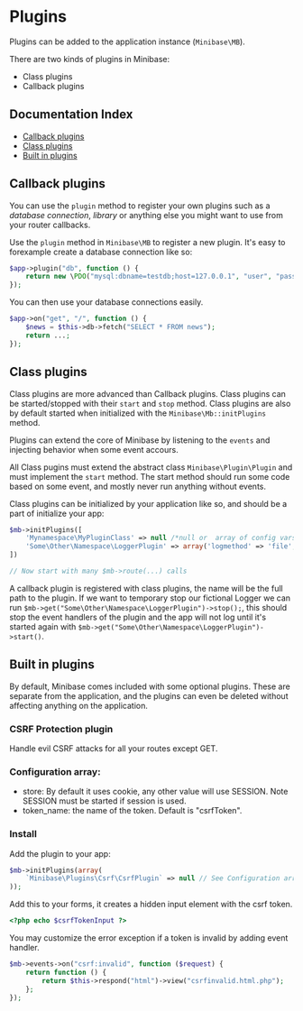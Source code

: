 # Plugins

Plugins can be added to the application instance (`Minibase\MB`). 

There are two kinds of plugins in Minibase:

- Class plugins
- Callback plugins



## Documentation Index

* [Callback plugins](#callback-plugins)
* [Class plugins](#class-plugins)
* [Built in plugins](#built-in-plugins)



## Callback plugins

You can use the `plugin` method to register your own plugins such as a *database connection*, *library* or anything else you might want to use from your router callbacks.

Use the `plugin` method in `Minibase\MB` to register a new plugin. It's easy to forexample create a database connection like so:


```php
$app->plugin("db", function () {
	return new \PDO("mysql:dbname=testdb;host=127.0.0.1", "user", "password");
});
```

You can then use your database connections easily. 


```php
$app->on("get", "/", function () {
	$news = $this->db->fetch("SELECT * FROM news");
	return ...;
});
```

## Class plugins

Class plugins are more advanced than Callback plugins. Class plugins can be started/stopped with their `start` and `stop` method. Class plugins are also by default started when initialized with the `Minibase\Mb::initPlugins` method.

Plugins can extend the core of Minibase by listening to the `events` and injecting behavior when some event accours.

All Class pugins must extend the abstract class `Minibase\Plugin\Plugin` and must implement the `start` method. The start method should run some code based on some event, and mostly never run anything without events. 


Class plugins can be initialized by your application like so, and should be a part of initialize your app:

```php
$mb->initPlugins([
	'Mynamespace\MyPluginClass' => null /*null or  array of config vars for this plugin */,
	'Some\Other\Namespace\LoggerPlugin' => array('logmethod' => 'file', 'dir' => __DIR__ . '/logs'),
])

// Now start with many $mb->route(...) calls 
```

A callback plugin is registered with class plugins, the name will be the full path to the plugin. If we want to temporary stop our fictional Logger we can run `$mb->get("Some\Other\Namespace\LoggerPlugin")->stop();`, this should stop the event handlers of the plugin and the app will not log until it's started again with `$mb->get("Some\Other\Namespace\LoggerPlugin")->start()`.



## Built in plugins

By default, Minibase comes included with some optional plugins. These are separate from the application, and the plugins can even be deleted without affecting anything on the application.


### CSRF Protection plugin

Handle evil CSRF attacks for all your routes except GET.


### Configuration array:

- store: By default it uses cookie, any other value will use SESSION. Note SESSION must be started if session is used.
- token_name: the name of the token. Default is "csrfToken".

### Install

Add the plugin to your app:

```php
$mb->initPlugins(array(
	`Minibase\Plugins\Csrf\CsrfPlugin` => null // See Configuration array for customizable configs.
));
```

Add this to your forms, it creates a hidden input element with the csrf token.

```php
<?php echo $csrfTokenInput ?>
```

You may customize the error exception if a token is invalid by adding event handler.


```php
$mb->events->on("csrf:invalid", function ($request) {
	return function () {
		return $this->respond("html")->view("csrfinvalid.html.php");
	};
});
```


